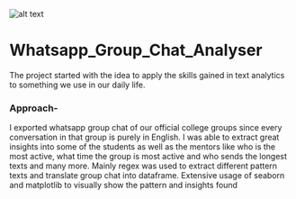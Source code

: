 ![alt text](https://www.google.com/url?sa=i&url=https%3A%2F%2Fwww.huaweicentral.com%2Fdownload-the-latest-whatsapp-app%2F&psig=AOvVaw0mjFEQmaQ-FDKwJvfPqQSq&ust=1590668928313000&source=images&cd=vfe&ved=0CAIQjRxqFwoTCNij8tWF1OkCFQAAAAAdAAAAABAD)
# Whatsapp_Group_Chat_Analyser
The project started with the idea to apply the skills gained in text analytics to something we use in our daily life.

### Approach-
I exported whatsapp group chat of our official college groups since every conversation in that group is purely in English.
I was able to extract great insights into some of the students as well as the mentors like who is the most active, what time
the group is most active and who sends the longest texts and many more. 
Mainly regex was used to extract different pattern texts and translate group chat into dataframe.
Extensive usage of seaborn and matplotlib to visually show the pattern and insights found

